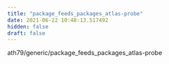 ```yaml
---
title: "package_feeds_packages_atlas-probe"
date: 2021-06-22 10:48:13.517492
hidden: false
draft: false
---
```


ath79/generic/package_feeds_packages_atlas-probe

